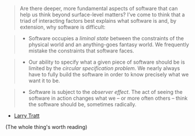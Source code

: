 > Are there deeper, more fundamental aspects of software that can help us think beyond surface-level matters? I’ve come to think that a triad of interacting factors best explains what software is and, by extension, why software is difficult:

> - Software occupies a _liminal state_ between the constraints of the physical world and an anything-goes fantasy world. We frequently mistake the constraints that software faces.
  
> - Our ability to specify what a given piece of software should be is limited by the _circular specification problem_. We nearly always have to fully build the software in order to know precisely what we want it to be.
  
> - Software is subject to the _observer effect_. The act of seeing the software in action changes what we – or more often others – think the software should be, sometimes radically.

- [Larry Tratt](https://tratt.net/laurie/blog/2024/what_factors_explain_the_nature_of_software.html)

(The whole thing's worth reading)